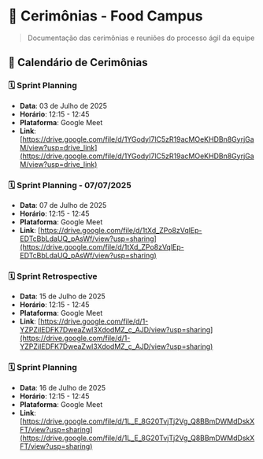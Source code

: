 # 🎯 Cerimônias - Food Campus

> Documentação das cerimônias e reuniões do processo ágil da equipe

## 📅 Calendário de Cerimônias

### 🗓️ Sprint Planning
- **Data**: 03 de Julho de 2025
- **Horário**: 12:15 - 12:45
- **Plataforma**: Google Meet
- **Link**: [https://drive.google.com/file/d/1YGodyI7lC5zR19acMOeKHDBn8GyrjGaM/view?usp=drive_link](https://drive.google.com/file/d/1YGodyI7lC5zR19acMOeKHDBn8GyrjGaM/view?usp=drive_link)

### 🗓️ Sprint Planning - 07/07/2025
- **Data**: 07 de Julho de 2025
- **Horário**: 12:15 - 12:45
- **Plataforma**: Google Meet
- **Link**: [https://drive.google.com/file/d/1tXd_ZPo8zVqlEp-EDTcBbLdaUQ_pAsWf/view?usp=sharing](https://drive.google.com/file/d/1tXd_ZPo8zVqlEp-EDTcBbLdaUQ_pAsWf/view?usp=sharing)

### 🗓️ Sprint Retrospective
- **Data**: 15 de Julho de 2025
- **Horário**: 12:15 - 12:45
- **Plataforma**: Google Meet
- **Link**: [https://drive.google.com/file/d/1-YZPZiIEDFK7DweaZwI3XdodMZ_c_AJD/view?usp=sharing](https://drive.google.com/file/d/1-YZPZiIEDFK7DweaZwI3XdodMZ_c_AJD/view?usp=sharing)

### 🗓️ Sprint Planning
- **Data**: 16 de Julho de 2025
- **Horário**: 12:15 - 12:45
- **Plataforma**: Google Meet
- **Link**: [https://drive.google.com/file/d/1L_E_8G20TvjTj2Vg_Q8BBmDWMdDskXFT/view?usp=sharing](https://drive.google.com/file/d/1L_E_8G20TvjTj2Vg_Q8BBmDWMdDskXFT/view?usp=sharing)


